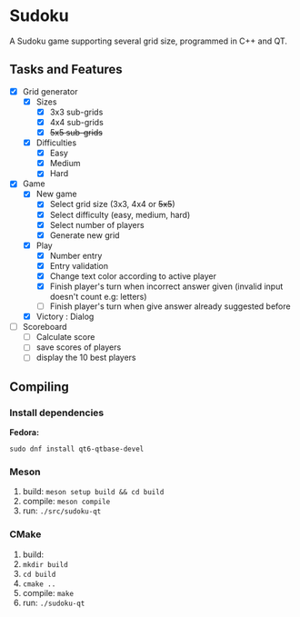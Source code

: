 # Sudoku

A Sudoku game supporting several grid size, programmed in C++ and QT.

## Tasks and Features

- [x] Grid generator
  - [x] Sizes
    - [x] 3x3 sub-grids
    - [x] 4x4 sub-grids
    - [x] ~~5x5 sub-grids~~
  - [x] Difficulties
    - [x] Easy
    - [x] Medium
    - [x] Hard
- [x] Game
  - [x] New game
    - [x] Select grid size (3x3, 4x4 or ~~5x5~~)
    - [x] Select difficulty (easy, medium, hard)
    - [x] Select number of players
    - [x] Generate new grid
  - [x] Play
    - [x] Number entry
    - [x] Entry validation
    - [x] Change text color according to active player
    - [x] Finish player's turn when incorrect answer given (invalid input doesn't count e.g: letters)
    - [ ] Finish player's turn when give answer already suggested before
  - [x] Victory : Dialog
- [ ] Scoreboard
  - [ ] Calculate score
  - [ ] save scores of players
  - [ ] display the 10 best players

## Compiling

### Install dependencies

**Fedora:**

```
sudo dnf install qt6-qtbase-devel
```

### Meson

1. build: `meson setup build && cd build`
2. compile: `meson compile`
3. run: `./src/sudoku-qt`

### CMake

1. build:
  1. `mkdir build`
  2. `cd build`
  3. `cmake ..`
2. compile: `make`
3. run: `./sudoku-qt`
